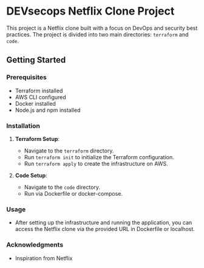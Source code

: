 # DEVsecops Netflix Clone Project

This project is a Netflix clone built with a focus on DevOps and security best practices. The project is divided into two main directories: `terraform` and `code`.

## Getting Started

### Prerequisites

- Terraform installed
- AWS CLI configured
- Docker installed
- Node.js and npm installed

### Installation

1. **Terraform Setup**:
   - Navigate to the `terraform` directory.
   - Run `terraform init` to initialize the Terraform configuration.
   - Run `terraform apply` to create the infrastructure on AWS.

2. **Code Setup**:
   - Navigate to the `code` directory.
   - Run via Dockerfile or docker-compose.

### Usage

- After setting up the infrastructure and running the application, you can access the Netflix clone via the provided URL in Dockerfile or localhost.

### Acknowledgments

- Inspiration from Netflix
